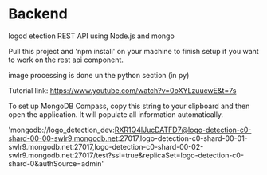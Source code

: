 # Backend
logod etection REST API using Node.js and mongo

Pull this project and 'npm install' on your machine to finish setup if you want to work on the rest api component.

image processing is done un the python section (in py) 

Tutorial link: https://www.youtube.com/watch?v=0oXYLzuucwE&t=7s

To set up MongoDB Compass, copy this string to your clipboard and then open the application. It will populate all information automatically.

'mongodb://logo_detection_dev:RXR1Q4lJucDATFD7@logo-detection-c0-shard-00-00-swlr9.mongodb.net:27017,logo-detection-c0-shard-00-01-swlr9.mongodb.net:27017,logo-detection-c0-shard-00-02-swlr9.mongodb.net:27017/test?ssl=true&replicaSet=logo-detection-c0-shard-0&authSource=admin'
